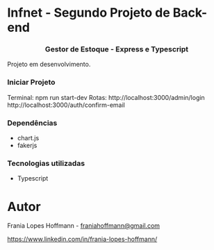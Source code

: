 # Infnet - Segundo Projeto de Back-end

<h3 align="center">Gestor de Estoque - Express e Typescript</h3>
Projeto em desenvolvimento.

</div>

### Iniciar Projeto

Terminal:
npm run start-dev
Rotas:
http://localhost:3000/admin/login
http://localhost:3000/auth/confirm-email

### Dependências

- chart.js
- fakerjs

### Tecnologias utilizadas

- Typescript

# Autor

Frania Lopes Hoffmann - franiahoffmann@gmail.com

https://www.linkedin.com/in/frania-lopes-hoffmann/
